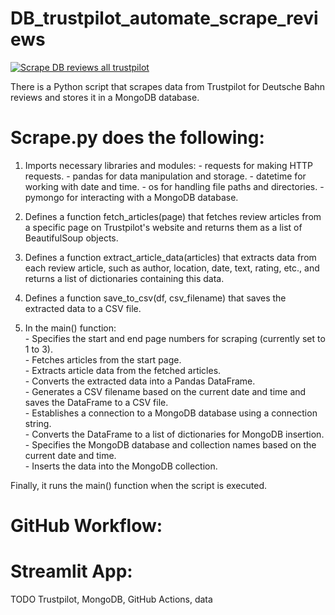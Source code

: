 # DB_trustpilot_automate_scrape_reviews
[![Scrape DB reviews all trustpilot](https://github.com/JeanneDuPre/DB_trustpilot_automate_scrape_reviews/actions/workflows/scrape_all_reviews.yml/badge.svg)](https://github.com/JeanneDuPre/DB_trustpilot_automate_scrape_reviews/actions/workflows/scrape_all_reviews.yml)

There is a Python script that scrapes data from Trustpilot for Deutsche Bahn reviews and stores it in a MongoDB database. 

# <strong>Scrape.py</strong> does the following:

   1. Imports necessary libraries and modules:
    - requests for making HTTP requests.
    - pandas for data manipulation and storage.
    - datetime for working with date and time.
    - os for handling file paths and directories.
    - pymongo for interacting with a MongoDB database.
     
  2. Defines a function fetch_articles(page) that fetches review articles from a specific page on Trustpilot's website and returns them as a list of BeautifulSoup objects.

  3. Defines a function extract_article_data(articles) that extracts data from each review article, such as author, location, date, text, rating, etc., and returns a list of dictionaries containing this data.

  4. Defines a function save_to_csv(df, csv_filename) that saves the extracted data to a CSV file.

  5. In the main() function:<br>
    - Specifies the start and end page numbers for scraping (currently set to 1 to 3).<br>
    - Fetches articles from the start page.<br>
    - Extracts article data from the fetched articles.<br>
    - Converts the extracted data into a Pandas DataFrame.<br>
    - Generates a CSV filename based on the current date and time and saves the DataFrame to a CSV file.<br>
    - Establishes a connection to a MongoDB database using a connection string.<br>
    - Converts the DataFrame to a list of dictionaries for MongoDB insertion.<br>
    - Specifies the MongoDB database and collection names based on the current date and time.<br>
    - Inserts the data into the MongoDB collection.<br>

Finally, it runs the main() function when the script is executed.<br>

# <strong>GitHub Workflow</strong>: 

# <strong>Streamlit App</strong>:

TODO Trustpilot, MongoDB, GitHub Actions, data 
